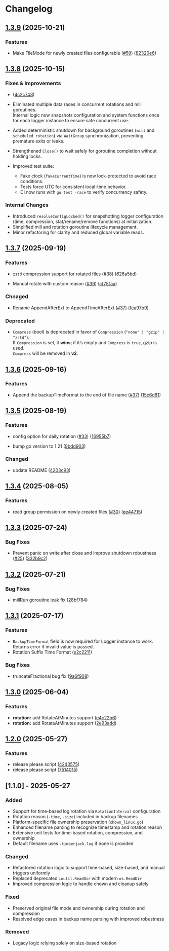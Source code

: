 # Changelog

## [1.3.9](https://github.com/DeRuina/timberjack/compare/v1.3.8...v1.3.9) (2025-10-21)

### Features

*  Make FileMode for newly created files configurable ([#59](https://github.com/DeRuina/timberjack/pull/59)) ([82320e6](https://github.com/DeRuina/timberjack/commit/82320e6d10084bf4cb32a80ced28175f66d15214))


## [1.3.8](https://github.com/DeRuina/timberjack/compare/v1.3.7...v1.3.8) (2025-10-15)

### Fixes & Improvements

* ([4c2c743](https://github.com/DeRuina/timberjack/commit/4c2c7433979b88b308dc927f10c95ee0fa221327))

* Eliminated multiple data races in concurrent rotations and mill goroutines.  
  Internal logic now snapshots configuration and system functions once for each logger instance to ensure safe concurrent use.

* Added deterministic shutdown for background goroutines (`mill` and `scheduled rotation`) via `WaitGroup` synchronization, preventing premature exits or leaks.

* Strengthened `Close()` to wait safely for goroutine completion without holding locks.

* Improved test suite:  
  - Fake clock (`fakeCurrentTime`) is now lock-protected to avoid race conditions.  
  - Tests force UTC for consistent local-time behavior.  
  - CI now runs with `go test -race` to verify concurrency safety.

### Internal Changes

* Introduced `resolveConfigLocked()` for snapshotting logger configuration (time, compression, stat/rename/remove functions) at initialization.
* Simplified mill and rotation goroutine lifecycle management.
* Minor refactoring for clarity and reduced global variable reads.



## [1.3.7](https://github.com/DeRuina/timberjack/compare/v1.3.6...v1.3.7) (2025-09-19)

### Features

* `zstd` compression support for rotated files ([#38](https://github.com/DeRuina/timberjack/issues/38)) ([626a5bd](https://github.com/DeRuina/timberjack/pull/43/commits/626a5bd5c4b45eab8d73b906716cf4587ca5aa64))

* Manual rotate with custom reason ([#39](https://github.com/DeRuina/timberjack/issues/39)) ([cf751aa](https://github.com/DeRuina/timberjack/pull/43/commits/cf751aa14d312ecf8153234c9c57ff50ff277700))

### Chnaged

* Rename AppendAfterExt to AppendTimeAfterExt ([#37](https://github.com/DeRuina/timberjack/issues/37)) ([fea97b9](https://github.com/DeRuina/timberjack/pull/43/commits/fea97b9985f939a7f05df7a7f3f458c8b4ab02d9))

### Deprecated
- `Compress` (bool) is deprecated in favor of `Compression` (`"none" | "gzip" | "zstd"`).  
  If `Compression` is set, it **wins**; if it’s empty and `Compress` is `true`, gzip is used.  
  `Compress` will be removed in **v2**.

## [1.3.6](https://github.com/DeRuina/timberjack/compare/v1.3.5...v1.3.6) (2025-09-16)

### Features

* Append the backupTimeFormat to the end of file name ([#37](https://github.com/DeRuina/timberjack/issues/37)) ([15c6d81](https://github.com/DeRuina/timberjack/commit/15c6d813214c9c7f1372af55f9b705d9d2a3a88e))


## [1.3.5](https://github.com/DeRuina/timberjack/compare/v1.3.4...v1.3.5) (2025-08-19)

### Features

* config option for daily rotation ([#33](https://github.com/DeRuina/timberjack/issues/33)) ([16955b7](https://github.com/DeRuina/timberjack/commit/16955b7e540f9562122590ae05f591dd43cd5860))

* bump go version to 1.21  ([9bdd903](https://github.com/DeRuina/timberjack/commit/9bdd9038638e72a7fb330fe97f8c730864b9cbd5))

### Changed

* update README  ([4203c93](https://github.com/DeRuina/timberjack/commit/4203c93e80ece5d83ec387170bee3f5a69253daf))

## [1.3.4](https://github.com/DeRuina/timberjack/compare/v1.3.3...v1.3.4) (2025-08-05)

### Features

* read group permission on newly created files ([#30](https://github.com/DeRuina/timberjack/issues/30)) ([ee44715](https://github.com/DeRuina/timberjack/commit/ee447152a04d62ae12811a2212815f8960ca0d9d))

## [1.3.3](https://github.com/DeRuina/timberjack/compare/v1.3.2...v1.3.3) (2025-07-24)

### Bug Fixes

*  Prevent panic on write after close and improve shutdown robustness ([#25](https://github.com/DeRuina/timberjack/issues/25)) ([332b9c2](https://github.com/DeRuina/timberjack/commit/332b9c2553d63f5eafdce47237d29b510609f823))


## [1.3.2](https://github.com/DeRuina/timberjack/compare/v1.3.1...v1.3.2) (2025-07-21)

### Bug Fixes

* millRun goroutine leak fix ([28bf784](https://github.com/DeRuina/timberjack/commit/28bf784b830e5f839054f7d82950087e323b958f))


## [1.3.1](https://github.com/DeRuina/timberjack/compare/v1.3.0...v1.3.1) (2025-07-17)


### Features

* `BackupTimeFormat` field is now required for Logger instance to work. Returns error if invalid value is passed.
* Rotation Suffix Time Format ([e2c2211](https://github.com/DeRuina/timberjack/commit/e2c22115ae301c034e07c703ab9729d25b170a49))

### Bug Fixes

* truncateFractional bug fix ([9a6f908](https://github.com/DeRuina/timberjack/commit/9a6f908d270ddfa45df66621b0b12b1ff44ab28f))


## [1.3.0](https://github.com/DeRuina/timberjack/compare/v1.2.0...v1.3.0) (2025-06-04)


### Features

* **rotation:** add RotateAtMinutes support ([e4c22b6](https://github.com/DeRuina/timberjack/commit/e4c22b6858ea7ca2493a1c6af4a6032f5e2ea95c))
* **rotation:** add RotateAtMinutes support ([2e93add](https://github.com/DeRuina/timberjack/commit/2e93adddf122269e2043506a5b7a46b4106eea86))

## [1.2.0](https://github.com/DeRuina/timberjack/compare/v1.1.0...v1.2.0) (2025-05-27)


### Features

* release please script ([42d3575](https://github.com/DeRuina/timberjack/commit/42d35750d4f0f5cfac7c339ba9dcdee77527ab72))
* release please script ([7514015](https://github.com/DeRuina/timberjack/commit/751401565635ff4eecbaffdf82e2333973cfe18a))

## [1.1.0] - 2025-05-27

### Added
- Support for time-based log rotation via `RotationInterval` configuration
- Rotation reason (`-time`, `-size`) included in backup filenames
- Platform-specific file ownership preservation (`chown_linux.go`)
- Enhanced filename parsing to recognize timestamp and rotation reason
- Extensive unit tests for time-based rotation, compression, and ownership
- Default filename uses `-timberjack.log` if none is provided

### Changed
- Refactored rotation logic to support time-based, size-based, and manual triggers uniformly
- Replaced deprecated `ioutil.ReadDir` with modern `os.ReadDir`
- Improved compression logic to handle chown and cleanup safely

### Fixed
- Preserved original file mode and ownership during rotation and compression
- Resolved edge cases in backup name parsing with improved robustness

### Removed
- Legacy logic relying solely on size-based rotation
